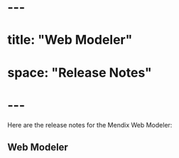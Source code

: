 # ---
# title: "Web Modeler"
# space: "Release Notes"
# ---

Here are the release notes for the Mendix Web Modeler:

## Web Modeler
